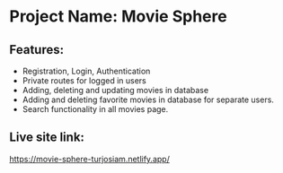 # Project Name: Movie Sphere
## Features:
- Registration, Login, Authentication
- Private routes for logged in users
- Adding, deleting and updating movies in database
- Adding and deleting favorite movies in database for separate users.
- Search functionality in all movies page.
## Live site link:
https://movie-sphere-turjosiam.netlify.app/